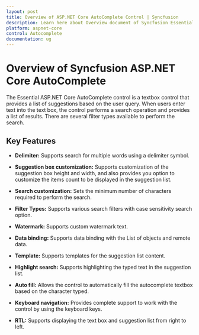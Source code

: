 ```yaml
---
layout: post
title: Overview of ASP.NET Core AutoComplete Control | Syncfusion
description: Learn here about Overview document of Syncfusion Essential Studio ASP.NET Core AutoComplete Control, its elements, and more.
platform: aspnet-core
control: Autocomplete 
documentation: ug
---
```


# Overview of Syncfusion ASP.NET Core AutoComplete

The Essential ASP.NET Core AutoComplete control is a textbox control that provides a list of suggestions based on the user query. When users enter text into the text box, the control performs a search operation and provides a list of results. There are several filter types available to perform the search.

## Key Features
    
* **Delimiter:** Supports search for multiple words using a delimiter symbol.

* **Suggestion box customization:** Supports customization of the suggestion box height and width, and also provides you option to customize the items count to be displayed in the suggestion list.

* **Search customization:** Sets the minimum number of characters required to perform the search.

* **Filter Types:** Supports various search filters with case sensitivity search option.

* **Watermark:** Supports custom watermark text.

* **Data binding:** Supports data binding with the List of objects and remote data.

* **Template:** Supports templates for the suggestion list content.

* **Highlight search:** Supports highlighting the typed text in the suggestion list.

* **Auto fill:** Allows the control to automatically fill the autocomplete textbox based on the character typed.

* **Keyboard navigation:** Provides complete support to work with the control by using the keyboard keys.
    
* **RTL:** Supports displaying the text box and suggestion list from right to left.